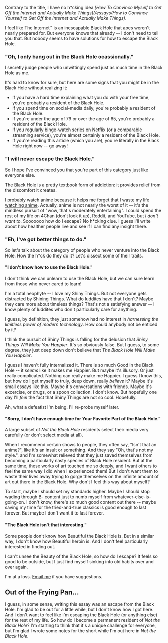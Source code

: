 
Contrary to the title, I have no h*cking idea _[How To Convince Myself to Get Off the Internet and Actually Make Things](/essays/How to Convince Yourself to Get Off the Internet and Actually Make Things)_.

I feel like The Internet™ is an inescapable Black Hole that apes weren't nearly prepared for. But everyone knows that already -- I don't need to tell you that.
But nobody seems to have solutions for how to escape the Black Hole. 


### "Oh, I only hang out in the Black Hole ocassionally."

I secretly judge people who unwittingly spend just as much time in the Black Hole as me.

It's hard to know for sure, but here are some signs that you might be in the Black Hole without realizing it:
- If you have a hard time explaining what you do with your free time, you're probably a resident of the Black Hole.
- If you spend time on social-media daily, you're probably a resident of the Black Hole.
- If you're under the age of 79 or over the age of 65, you're probably a resident of the Black Hole.
- If you regularly binge-watch series on Netflix (or a comparable streaming service), you're almost certainly a resident of the Black Hole.
- If you're reading this article (which you are), you're literally in the Black Hole right now -- go away!


### "I will never escape the Black Hole."

So I hope I've convinced you that you're part of this category just like everyone else.

The Black Hole is a pretty textbook form of addiction: it provides relief from the discomfort it creates.

I probably watch anime because it helps me forget that I waste my life [watching anime](https://www.youtube.com/watch?v=psi5-7YC1g8).
Actually, anime is not nearly the worst of it -- it's the mindless pursuit of "wow, that's moderately entertaining". I could spend the rest of my life on 4Chan (don't look it up), Reddit, and YouTube, but _I don't want to_. Sooooooo how do I escape? No h*cking clue. I guess I'll write about how healther people live and see if I can find any insight there.


### "Eh, I've got better things to do."

So let's talk about the category of people who never venture into the Black Hole. How the h*ck do they do it‽ Let's dissect some of their traits.

#### "I don't know how to use the Black Hole."

I don't think we can unlearn to use the Black Hole, but we can sure learn from those who never cared to learn! 

I'm a total neophyte -- I love my Shiny Things. But not everyone gets distracted by Shining Things. What do luddites have that I don't? Maybe they care more about timeless things? That's not a satisfying answer -- I know plenty of luddites who don't particularly care for anything.

I guess, by definition, they just somehow had no interest in _harnessing the limitless power of modern technology_. How could anybody not be enticed by it‽

I think the pursuit of Shiny Things is falling for the delusion that _Shiny Things Will Make You Happier_. It's so obviously false. But I guess, to some degree, they just deep down don't believe that _The Black Hole Will Make You Happier_.

I guess I haven't fully internalized it. There is so much Good in the Black Hole -- it _seems_ like it makes me Happier. But maybe it's illusory. Or just really complicated. Nothing can really make me Happier. I guess I know this, but how do I get myself to truly, deep down, really _believe_ it? Maybe it's small essays like this. Maybe it's conversations with friends. Maybe it's excercise, or drugs, or a spoon collection. I don't know. But hopefully one day I'll _feel_ the fact that Shiny Things are not so cool. Hopefully.

Ah, what a defeatist I'm being. I'll re-probe myself later.

#### "Sorry, I don't have enough time for Your Favorite Part of the Black Hole."

A large subset of _Not the Black Hole_ residents select their media very carefully (or don't select media at all).

When I recommend certain shows to people, they often say, "Isn't that an anime?", like it's an insult or something. And they say "Oh, that's not my style.", and I'm somewhat relieved that they just saved themselves from becoming a particularly nasty species of Black Hole resident. But at the same time, these works of art touched me so deeply, and I want others to feel the same way I did when I experienced them! But I don't want them to waste their lives away trying to gorge themselves on the infinite amount of art out there in the Black Hole. Why don't I feel this way about myself?

To start, maybe I should set my standards higher. Maybe I should stop wading through B- content just to numb myself from whatever-else-is-going-on. I don't know, there's so much good content out there -- maybe saving my time for the tried-and-true classics is good enough to last forever. But maybe I don't want it to last forever.

#### "The Black Hole isn't that interesting."

Some people don't know how Beautiful the Black Hole is. But in a similar way, I don't know how Beautiful heroin is. And I don't feel particularly interested in finding out.

I can't unsee the Beauty of the Black Hole, so how do I escape? It feels so good to be outside, but I just find myself sinking into old habits over and over again.

I'm at a loss. [Email me](mailto:taylorsarrafian@gmail.com) if you have suggestions.


## Out of the Frying Pan...

I guess, in some sense, writing this essay was an escape from the Black Hole. I'm glad to be out for a little while, but I don't know how I got here. And I don't want to feel like I'm escaping the Black Hole (or anything else) for the rest of my life. So how do I become a permanent resident of _Not the Black Hole_? I'm starting to think that it's a unique challenge for everyone, but I'm glad I wrote some notes for the short while I'm out here in _Not the Black Hole_.

